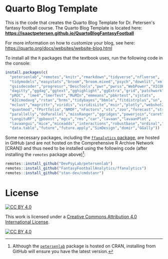 # Quarto Blog Template

This is the code that creates the Quarto Blog Template for Dr. Petersen's fantasy football course.
The Quarto Blog Template is located here: **https://isaactpetersen.github.io/QuartoBlogFantasyFootball**

For more information on how to customize your blog, see here: https://quarto.org/docs/websites/website-blog.html

To install all the `R` packages that the textbook uses, run the following code in the console:

```r
install.packages(c(
  "petersenlab","remotes","knitr","rmarkdown","tidyverse","nflverse",
  "tidymodels","easystats","broom","broom.mixed","psych","downlit","xml2",
  "gsisdecoder","progressr","DescTools","pwr","pwrss","WebPower","XICOR",
  "dagitty","ggdag","ggtext","gghighlight","ggExtra","grid","patchwork",
  "pROC", "lme4","lmerTest","MuMIn","emmeans","pbkrtest","sjstats",
  "AICcmodavg","rstan","brms","tidybayes","bbmle","fitdistrplus","sn",
  "mclust","magrittr","viridis","viridisLite","msir","plotly","webshot2",
  "quantmod","fPortfolio","NMOF","nFactors","xts","zoo","forecast","stringi",
  "parallelly","doParallel","missRanger","ggridges","powerjoin","caret",
  "LongituRF","gpboost","mgcv","rms","car","lavaan","lavaanPlot",
  "lavaangui","mice","miceadds","interactions","robustbase","ordinal","MASS",
  "data.table","future","future.apply","SimDesign","domir","GGally"))
```

Some necessary packages, including the [`ffanalytics` package](https://github.com/FantasyFootballAnalytics/ffanalytics), are hosted in GitHub (and are not hosted on the Comprehensive R Archive Network [CRAN]) and thus need to be installed using the following code (after installing the `remotes` package above)[^petersenlabPackageGitHub]:

```r
remotes::install_github("DevPsyLab/petersenlab")
remotes::install_github("FantasyFootballAnalytics/ffanalytics")
remotes::install_github("stan-dev/cmdstanr")
```

[^petersenlabPackageGitHub]: Although the [`petersenlab`](https://cran.r-project.org/web/packages/petersenlab/index.html) package is hosted on CRAN, installing from GitHub will ensure you have the latest version.

# License

[![CC BY 4.0][cc-by-shield]][cc-by]

This work is licensed under a
[Creative Commons Attribution 4.0 International License][cc-by].

[![CC BY 4.0][cc-by-image]][cc-by]

[cc-by]: https://creativecommons.org/licenses/by/4.0/
[cc-by-image]: https://i.creativecommons.org/l/by/4.0/88x31.png
[cc-by-shield]: https://img.shields.io/badge/License-CC%20BY%204.0-lightgrey.svg
